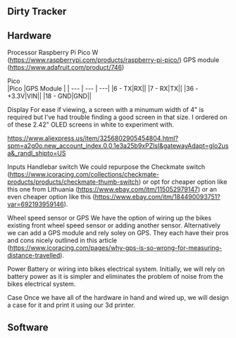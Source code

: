 ## Dirty Tracker ##

## Hardware

Processor
Raspberry Pi Pico W (https://www.raspberrypi.com/products/raspberry-pi-pico/)
GPS module (https://www.adafruit.com/product/746)

Pico 	
|Pico |GPS Module  | |
--- | --- | ---|
|6 - TX|RX||
|7 - RX|TX||
|36 - +3.3V|VIN||
|18 - GND|GND||


Display
For ease if viewing, a screen with a minumum width of 4" is required but I've had trouble finding a good screen in that size.  I ordered on of these 2.42" OLED screens in white to experiment with.

https://www.aliexpress.us/item/3256802905454804.html?spm=a2g0o.new_account_index.0.0.1e3a25b9xPZlsI&gatewayAdapt=glo2usa&_randl_shipto=US


Inputs
Handlebar switch
We could repurpose the Checkmate switch (https://www.icoracing.com/collections/checkmate-products/products/checkmate-thumb-switch) or opt for  cheaper option like this one from Lithuania (https://www.ebay.com/itm/115052979147) or an even cheaper option like this (https://www.ebay.com/itm/184490093751?var=692193959146).

Wheel speed sensor or GPS
We have the option of wiring up the bikes existing front wheel speed sensor or adding another sensor.  Alternatively we can add a GPS module and rely soley on GPS.  They each have their pros and cons nicely outlined in this article (https://www.icoracing.com/pages/why-gps-is-so-wrong-for-measuring-distance-travelled).


Power
Battery or wiring into bikes electrical system.
Initially, we will rely on battery power as it is simpler and eliminates the problem of noise from the bikes electrical system.



Case
Once we have all of the hardware in hand and wired up, we will design a case for it and print it using our 3d printer.



## Software

